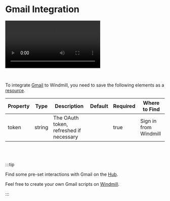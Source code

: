 # Gmail Integration

<video
    className="border-2 rounded-xl object-cover w-full h-full"
    autoPlay
    loop
    controls
    id="main-video"
    src="/videos/adding_gmail_resource.mp4"
/>

<br/>

To integrate [Gmail](https://mail.google.com/mail/) to Windmill, you need to save the following elements as a [resource](../core_concepts/3_resources_and_types/index.md).

| Property | Type    | Description                                | Default | Required | Where to Find                                                             |
|----------|---------|--------------------------------------------|---------|----------|---------------------------------------------------------------------------|
| token    | string  | The OAuth token, refreshed if necessary    |         | true     | Sign in from Windmill |

<br/><br/>

:::tip

Find some pre-set interactions with Gmail on the [Hub](https://hub.windmill.dev/integrations/gmail).

Feel free to create your own Gmail scripts on [Windmill](../getting_started/00_how_to_use_windmill/index.md).

:::